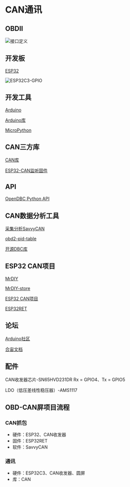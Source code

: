 # CAN通讯

## OBDⅡ
![接口定义](/OBD.png)

## 开发板 
[ESP32](https://www.espressif.com.cn/zh-hans)

![ESP32C3-GPIO](/esp32c3.png)

## 开发工具
[Arduino](https://www.arduino.cc/)

[Arduino库](https://docs.arduino.cc/libraries/)

[MicroPython](https://www.micropython.org/)

## CAN三方库
[CAN库](https://github.com/sandeepmistry/arduino-CAN)

[ESP32-CAN监听固件](https://github.com/collin80/ESP32RET)

## API
[OpenDBC Python API](https://github.com/commaai/opendbc)

## CAN数据分析工具
[采集分析SavvyCAN](https://www.savvycan.com/)

[obd2-pid-table](https://www.csselectronics.com/pages/obd2-pid-table-on-board-diagnostics-j1979)

[开源DBC库](https://github.com/commaai/opendbc)

## ESP32 CAN项目
[MrDIY](https://mrdiyca.gitlab.io/mrdiy-esp-online-flasher/)

[MrDIY-store](https://store.mrdiy.ca/)

[ESP32 CAN项目](https://mc.dfrobot.com.cn/thread-317271-1-1.html)

[ESP32RET](https://github.com/collin80/ESP32RET)


## 论坛
[Arduino社区](https://arduino.me/home)

[合宙文档](https://wiki.luatos.com/chips/esp32c3/board.html)

## 配件

CAN收发器芯片-SN65HVD231DR  Rx = GPIO4、Tx = GPIO5

LDO（低压差线性稳压器）-AMS1117

## OBD-CAN屏项目流程

### CAN抓包

- 硬件：ESP32、CAN收发器
- 固件：ESP32RET
- 软件：SavvyCAN

### 通讯

- 硬件：ESP32C3、CAN收发器、圆屏
- 库：CAN